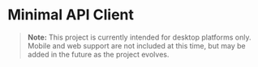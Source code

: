 # Minimal API Client

> **Note:** This project is currently intended for desktop platforms only. Mobile and web support are not included at this time, but may be added in the future as the project evolves.
